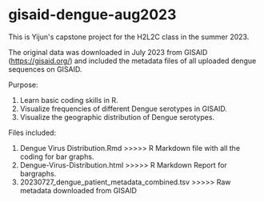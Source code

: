 # gisaid-dengue-aug2023
This is Yijun's capstone project for the H2L2C class in the summer 2023. 

The original data was downloaded in July 2023 from GISAID (https://gisaid.org/) and included the metadata files of all uploaded dengue sequences on GISAID.

Purpose: 
1. Learn basic coding skills in R.
2. Visualize frequencies of different Dengue serotypes in GISAID.
3. Visualize the geographic distribution of Dengue serotypes.

Files included:
1. Dengue Virus Distribution.Rmd >>>>>  R Markdown file with all the coding for bar graphs.
2. Dengue-Virus-Distribution.html >>>>> R Markdown Report for bargraphs.
3. 20230727_dengue_patient_metadata_combined.tsv >>>>> Raw metadata downloaded from GISAID
 
